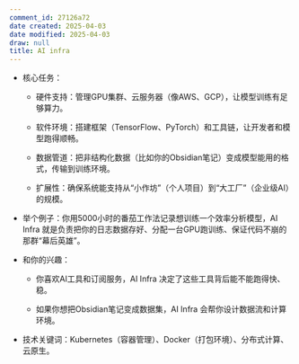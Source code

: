 ```yaml
---
comment_id: 27126a72
date created: 2025-04-03
date modified: 2025-04-03
draw: null
title: AI infra
---
```

- 核心任务：
    
    - 硬件支持：管理GPU集群、云服务器（像AWS、GCP），让模型训练有足够算力。
        
    - 软件环境：搭建框架（TensorFlow、PyTorch）和工具链，让开发者和模型跑得顺畅。
        
    - 数据管道：把非结构化数据（比如你的Obsidian笔记）变成模型能用的格式，传输到训练环境。
        
    - 扩展性：确保系统能支持从“小作坊”（个人项目）到“大工厂”（企业级AI）的规模。
        
- 举个例子：你用5000小时的番茄工作法记录想训练一个效率分析模型，AI Infra 就是负责把你的日志数据存好、分配一台GPU跑训练、保证代码不崩的那群“幕后英雄”。
    
- 和你的兴趣：
    
    - 你喜欢AI工具和订阅服务，AI Infra 决定了这些工具背后能不能跑得快、稳。
        
    - 如果你想把Obsidian笔记变成数据集，AI Infra 会帮你设计数据流和计算环境。
        
- 技术关键词：Kubernetes（容器管理）、Docker（打包环境）、分布式计算、云原生。
